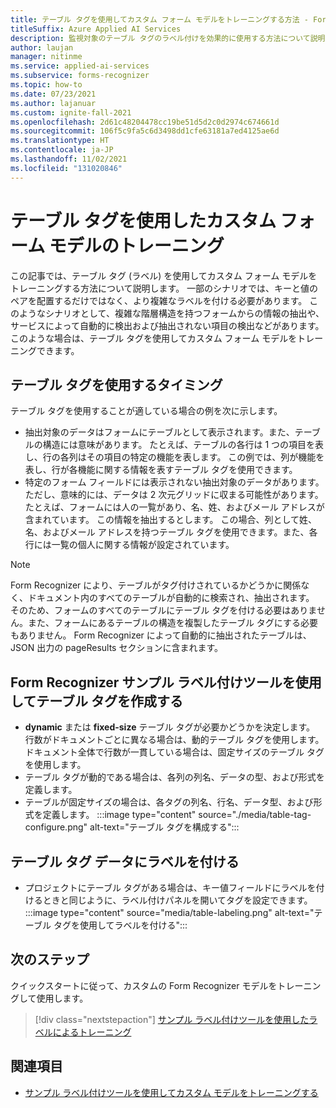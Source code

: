 ```yaml
---
title: テーブル タグを使用してカスタム フォーム モデルをトレーニングする方法 - Form Recognizer
titleSuffix: Azure Applied AI Services
description: 監視対象のテーブル タグのラベル付けを効果的に使用する方法について説明します。
author: laujan
manager: nitinme
ms.service: applied-ai-services
ms.subservice: forms-recognizer
ms.topic: how-to
ms.date: 07/23/2021
ms.author: lajanuar
ms.custom: ignite-fall-2021
ms.openlocfilehash: 2d61c48204478cc19be51d5d2c0d2974c674661d
ms.sourcegitcommit: 106f5c9fa5c6d3498dd1cfe63181a7ed4125ae6d
ms.translationtype: HT
ms.contentlocale: ja-JP
ms.lasthandoff: 11/02/2021
ms.locfileid: "131020846"
---
```

# <a name="use-table-tags-to-train-your-custom-form-model"></a>テーブル タグを使用したカスタム フォーム モデルのトレーニング

この記事では、テーブル タグ (ラベル) を使用してカスタム フォーム モデルをトレーニングする方法について説明します。 一部のシナリオでは、キーと値のペアを配置するだけではなく、より複雑なラベルを付ける必要があります。 このようなシナリオとして、複雑な階層構造を持つフォームからの情報の抽出や、サービスによって自動的に検出および抽出されない項目の検出などがあります。 このような場合は、テーブル タグを使用してカスタム フォーム モデルをトレーニングできます。

## <a name="when-should-i-use-table-tags"></a>テーブル タグを使用するタイミング

テーブル タグを使用することが適している場合の例を次に示します。

- 抽出対象のデータはフォームにテーブルとして表示されます。また、テーブルの構造には意味があります。 たとえば、テーブルの各行は 1 つの項目を表し、行の各列はその項目の特定の機能を表します。 この例では、列が機能を表し、行が各機能に関する情報を表すテーブル タグを使用できます。
- 特定のフォーム フィールドには表示されない抽出対象のデータがあります。ただし、意味的には、データは 2 次元グリッドに収まる可能性があります。 たとえば、フォームには人の一覧があり、名、姓、およびメール アドレスが含まれています。 この情報を抽出するとします。 この場合、列として姓、名、およびメール アドレスを持つテーブル タグを使用できます。また、各行には一覧の個人に関する情報が設定されています。

> [!NOTE]
> Form Recognizer により、テーブルがタグ付けされているかどうかに関係なく、ドキュメント内のすべてのテーブルが自動的に検索され、抽出されます。 そのため、フォームのすべてのテーブルにテーブル タグを付ける必要はありません。また、フォームにあるテーブルの構造を複製したテーブル タグにする必要もありません。 Form Recognizer によって自動的に抽出されたテーブルは、JSON 出力の pageResults セクションに含まれます。

## <a name="create-a-table-tag-with-the-form-recognizer-sample-labeling-tool"></a>Form Recognizer サンプル ラベル付けツールを使用してテーブル タグを作成する
<!-- markdownlint-disable MD004 -->
* **dynamic** または **fixed-size** テーブル タグが必要かどうかを決定します。 行数がドキュメントごとに異なる場合は、動的テーブル タグを使用します。 ドキュメント全体で行数が一貫している場合は、固定サイズのテーブル タグを使用します。
* テーブル タグが動的である場合は、各列の列名、データの型、および形式を定義します。
* テーブルが固定サイズの場合は、各タグの列名、行名、データ型、および形式を定義します。
:::image type="content" source="./media/table-tag-configure.png" alt-text="テーブル タグを構成する":::

## <a name="label-your-table-tag-data"></a>テーブル タグ データにラベルを付ける

* プロジェクトにテーブル タグがある場合は、キー値フィールドにラベルを付けるときと同じように、ラベル付けパネルを開いてタグを設定できます。
:::image type="content" source="media/table-labeling.png" alt-text="テーブル タグを使用してラベルを付ける":::

## <a name="next-steps"></a>次のステップ

クイックスタートに従って、カスタムの Form Recognizer モデルをトレーニングして使用します。

> [!div class="nextstepaction"]
> [サンプル ラベル付けツールを使用したラベルによるトレーニング](label-tool.md)

## <a name="see-also"></a>関連項目

* [サンプル ラベル付けツールを使用してカスタム モデルをトレーニングする](label-tool.md)
>
